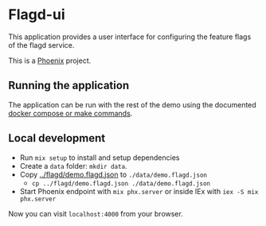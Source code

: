 # Flagd-ui

This application provides a user interface for configuring the feature
flags of the flagd service.

This is a [Phoenix](https://www.phoenixframework.org/) project.

## Running the application

The application can be run with the rest of the demo using the documented
[docker compose or make commands](https://opentelemetry.io/docs/demo/#running-the-demo).

## Local development

* Run `mix setup` to install and setup dependencies
* Create a `data` folder: `mkdir data`.
* Copy [../flagd/demo.flagd.json](../flagd/demo.flagd.json) to `./data/demo.flagd.json`
  * `cp ../flagd/demo.flagd.json ./data/demo.flagd.json`
* Start Phoenix endpoint with `mix phx.server` or inside IEx with `iex -S mix phx.server`

Now you can visit `localhost:4000` from your browser.
